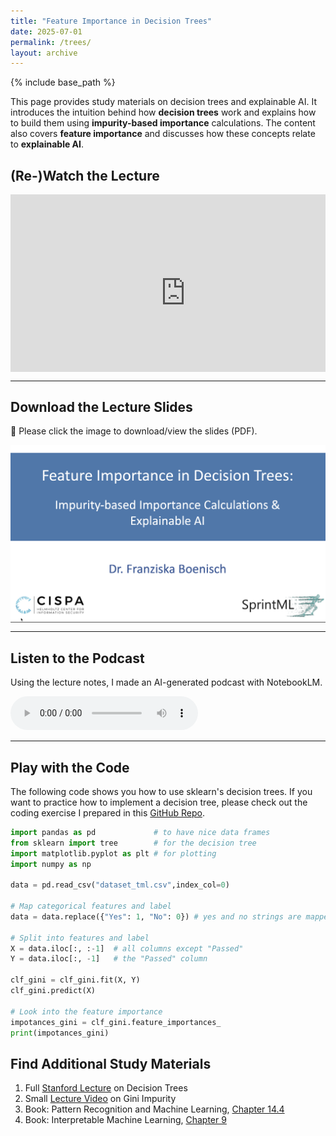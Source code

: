 ```yaml
---
title: "Feature Importance in Decision Trees"
date: 2025-07-01
permalink: /trees/
layout: archive
---
```


<script src="//yihui.org/js/math-code.js"></script>
<!-- Just one possible MathJax CDN below. You may use others. -->
<script async
  src="//mathjax.rstudio.com/latest/MathJax.js?config=TeX-MML-AM_CHTML">
</script>

{% include base_path %}


This page provides study materials on decision trees and explainable AI. It introduces the intuition behind how **decision trees** work and explains how to build them using **impurity-based importance** calculations. The content also covers **feature importance** and discusses how these concepts relate to **explainable AI**.

## (Re-)Watch the Lecture

<div style="max-width: 800px; margin: auto;">
<div style="position: relative; padding-bottom: 56.25%; height: 0; overflow: hidden;">
  <iframe width="560" height="315" src="https://www.youtube.com/embed/kOwanLXCbRE?si=6M6ownX2TJchIDzh" title="YouTube video player" frameborder="0" allow="accelerometer; autoplay; clipboard-write; encrypted-media; gyroscope; picture-in-picture; web-share" referrerpolicy="strict-origin-when-cross-origin" allowfullscreen></iframe>
</div>
</div>

---

## Download the Lecture Slides

📄 Please click the image to download/view the slides (PDF).

<a href="{% include base_path %}/files/2025-07-trees/lecture-slides.pdf">
  <img src="/files/2025-07-trees/trees.png" alt="Slides Preview" width="800" style="display:block; margin:auto;">
</a>



---

## Listen to the Podcast

Using the lecture notes, I made an AI-generated podcast with NotebookLM. 

<audio controls>
  <source src="/files/2025-07-trees/trees-podcast.wav" type="audio/wav">
  Your browser does not support the audio element.
</audio>

---

## Play with the Code  

The following code shows you how to use sklearn's decision trees. If you want to practice how to implement a decision tree, please check out the coding exercise I prepared in this [GitHub Repo](https://github.com/fraboeni/trees/blob/main/decision_trees_and_feature_importance.ipynb).
```python
import pandas as pd             # to have nice data frames
from sklearn import tree        # for the decision tree
import matplotlib.pyplot as plt # for plotting
import numpy as np

data = pd.read_csv("dataset_tml.csv",index_col=0)

# Map categorical features and label
data = data.replace({"Yes": 1, "No": 0}) # yes and no strings are mapped to 1 and 0

# Split into features and label
X = data.iloc[:, :-1]  # all columns except "Passed"
Y = data.iloc[:, -1]   # the "Passed" column

clf_gini = clf_gini.fit(X, Y)
clf_gini.predict(X)

# Look into the feature importance
impotances_gini = clf_gini.feature_importances_
print(impotances_gini)
```

## Find Additional Study Materials

1. Full [Stanford Lecture](https://www.youtube.com/watch?v=wr9gUr-eWdA) on Decision Trees
2. Small [Lecture Video](https://www.youtube.com/watch?v=_L39rN6gz7Y ) on Gini Impurity
3. Book: Pattern Recognition and Machine Learning, [Chapter 14.4](https://github.com/Benlau93/Data-Science-Curriculum/blob/master/Bishop-Pattern-Recognition-and-Machine-Learning-2006.pdf)
4. Book: Interpretable Machine Learning, [Chapter 9](https://christophm.github.io/interpretable-ml-book/)
